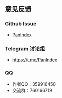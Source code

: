## 意见反馈

### Github Issue
- [PanIndex](https://github.com/libsgh/PanIndex/issues)

### Telegram 讨论组
- https://t.me/PanIndex

### QQ
- 作者QQ：359916450
- 交流群：760166719